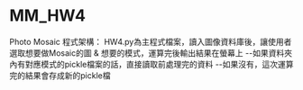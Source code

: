 # MM_HW4
Photo Mosaic 
程式架構： 
HW4.py為主程式檔案，讀入圖像資料庫後，讓使用者選取想要做Mosaic的圖 & 想要的模式，運算完後輸出結果在螢幕上
--如果資料夾內有對應模式的pickle檔案的話，直接讀取前處理完的資料
--如果沒有，這次運算完的結果會存成新的pickle檔







